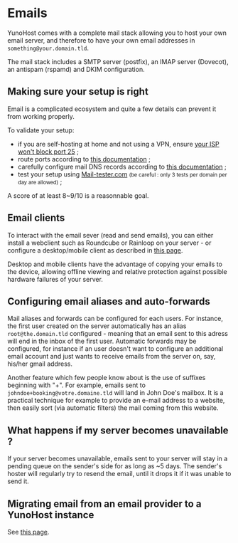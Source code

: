 Emails
======

YunoHost comes with a complete mail stack allowing you to host your own email server, and therefore to have your own email addresses in `something@your.domain.tld`.

The mail stack includes a SMTP server (postfix), an IMAP server (Dovecot), an antispam (rspamd) and DKIM configuration.

Making sure your setup is right
-------------------------------

Email is a complicated ecosystem and quite a few details can prevent it from working properly.

To validate your setup:
- if you are self-hosting at home and not using a VPN, ensure [your ISP won't block port 25](isp) ;
- route ports according to [this documentation](isp_box_config) ;
- carefully configure mail DNS records according to [this documentation](dns_config) ;
- test your setup using [Mail-tester.com](https://mail-tester.com) <small>(be careful : only 3 tests per domain per day are allowed)</small> ;

A score of at least 8~9/10 is a reasonnable goal.

Email clients
-------------

To interact with the email sever (read and send emails), you can either install a webclient such as Roundcube or Rainloop on your server - or configure a desktop/mobile client as described in [this page](email_configure_client).

Desktop and mobile clients have the advantage of copying your emails to the device, allowing offline viewing and relative protection against possible hardware failures of your server.

Configuring email aliases and auto-forwards
-------------------------------------------

Mail aliases and forwards can be configured for each users. For instance, the first user created on the server automatically has an alias `root@the.domain.tld` configured - meaning that an email sent to this adress will end in the inbox of the first user. Automatic forwards may be configured, for instance if an user doesn't want to configure an additional email account and just wants to receive emails from the server on, say, his/her gmail address.

Another feature which few people know about is the use of suffixes beginning with "+". For example, emails sent to `johndoe+booking@votre.domaine.tld` will land in John Doe's mailbox. It is a practical technique for example to provide an e-mail address to a website, then easily sort (via automatic filters) the mail coming from this website.

What happens if my server becomes unavailable ?
-----------------------------------------------

If your server becomes unavailable, emails sent to your server will stay in a pending queue on the sender's side for as long as ~5 days. The sender's hoster will regularly try to resend the email, until it drops it if it was unable to send it.

Migrating email from an email provider to a YunoHost instance
-------------------------------------------------------------

See [this page](email_migration).
